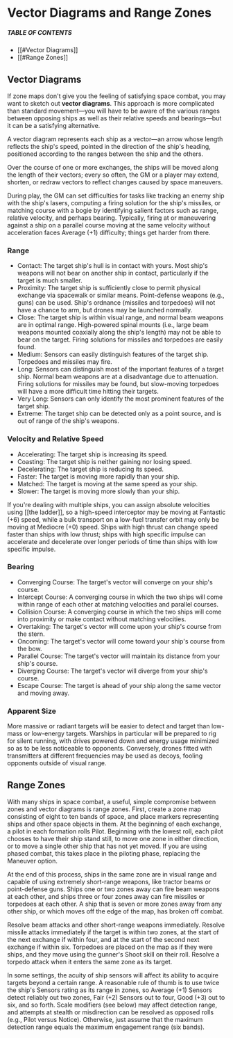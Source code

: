 # Vector Diagrams and Range Zones

##### TABLE OF CONTENTS

- [[#Vector Diagrams]]
- [[#Range Zones]]

## Vector Diagrams

If zone maps don't give you the feeling of satisfying space combat, you may want to sketch out **vector diagrams**. This approach is more complicated than standard movement—you will have to be aware of the various ranges between opposing ships as well as their relative speeds and bearings—but it can be a satisfying alternative.

A vector diagram represents each ship as a vector—an arrow whose length reflects the ship's speed, pointed in the direction of the ship's heading, positioned according to the ranges between the ship and the others.

Over the course of one or more exchanges, the ships will be moved along the length of their vectors; every so often, the GM or a player may extend, shorten, or redraw vectors to reflect changes caused by space maneuvers.

During play, the GM can set difficulties for tasks like tracking an enemy ship with the ship's lasers, computing a firing solution for the ship's missiles, or matching course with a bogie by identifying salient factors such as range, relative velocity, and perhaps bearing. Typically, firing at or maneuvering against a ship on a parallel course moving at the same velocity without acceleration faces Average (+1) difficulty; things get harder from there.

### Range

- Contact: The target ship's hull is in contact with yours. Most ship's weapons will not bear on another ship in contact, particularly if the target is much smaller.
- Proximity: The target ship is sufficiently close to permit physical exchange via spacewalk or similar means. Point-defense weapons (e.g., guns) can be used. Ship's ordnance (missiles and torpedoes) will not have a chance to arm, but drones may be launched normally.
- Close: The target ship is within visual range, and normal beam weapons are in optimal range. High-powered spinal mounts (i.e., large beam weapons mounted coaxially along the ship's length) may not be able to bear on the target. Firing solutions for missiles and torpedoes are easily found.
- Medium: Sensors can easily distinguish features of the target ship. Torpedoes and missiles may fire.
- Long: Sensors can distinguish most of the important features of a target ship. Normal beam weapons are at a disadvantage due to attenuation. Firing solutions for missiles may be found, but slow-moving torpedoes will have a more difficult time hitting their targets.
- Very Long: Sensors can only identify the most prominent features of the target ship.
- Extreme: The target ship can be detected only as a point source, and is out of range of the ship's weapons.

### Velocity and Relative Speed

- Accelerating: The target ship is increasing its speed.
- Coasting: The target ship is neither gaining nor losing speed.
- Decelerating: The target ship is reducing its speed.
- Faster: The target is moving more rapidly than your ship.
- Matched: The target is moving at the same speed as your ship.
- Slower: The target is moving more slowly than your ship.

If you're dealing with multiple ships, you can assign absolute velocities using [[the ladder]], so a high-speed interceptor may be moving at Fantastic (+6) speed, while a bulk transport on a low-fuel transfer orbit may only be moving at Mediocre (+0) speed. Ships with high thrust can change speed faster than ships with low thrust; ships with high specific impulse can accelerate and decelerate over longer periods of time than ships with low specific impulse.

### Bearing

- Converging Course: The target's vector will converge on your ship's course.
- Intercept Course: A converging course in which the two ships will come within range of each other at matching velocities and parallel courses.
- Collision Course: A converging course in which the two ships will come into proximity or make contact without matching velocities.
- Overtaking: The target's vector will come upon your ship's course from the stern.
- Oncoming: The target's vector will come toward your ship's course from the bow.
- Parallel Course: The target's vector will maintain its distance from your ship's course.
- Diverging Course: The target's vector will diverge from your ship's course.
- Escape Course: The target is ahead of your ship along the same vector and moving away.

### Apparent Size

More massive or radiant targets will be easier to detect and target than low-mass or low-energy targets. Warships in particular will be prepared to rig for silent running, with drives powered down and energy usage minimized so as to be less noticeable to opponents. Conversely, drones fitted with transmitters at different frequencies may be used as decoys, fooling opponents outside of visual range.

## Range Zones

With many ships in space combat, a useful, simple compromise between zones and vector diagrams is range zones. First, create a zone map consisting of eight to ten bands of space, and place markers representing ships and other space objects in them. At the beginning of each exchange, a pilot in each formation rolls Pilot. Beginning with the lowest roll, each pilot chooses to have their ship stand still, to move one zone in either direction, or to move a single other ship that has not yet moved. If you are using phased combat, this takes place in the piloting phase, replacing the Maneuver option.

At the end of this process, ships in the same zone are in visual range and capable of using extremely short-range weapons, like tractor beams or point-defense guns. Ships one or two zones away can fire beam weapons at each other, and ships three or four zones away can fire missiles or torpedoes at each other. A ship that is seven or more zones away from any other ship, or which moves off the edge of the map, has broken off combat.

Resolve beam attacks and other short-range weapons immediately. Resolve missile attacks immediately if the target is within two zones, at the start of the next exchange if within four, and at the start of the second next exchange if within six. Torpedoes are placed on the map as if they were ships, and they move using the gunner's Shoot skill on their roll. Resolve a torpedo attack when it enters the same zone as its target.

In some settings, the acuity of ship sensors will affect its ability to acquire targets beyond a certain range. A reasonable rule of thumb is to use twice the ship's Sensors rating as its range in zones, so Average (+1) Sensors detect reliably out two zones, Fair (+2) Sensors out to four, Good (+3) out to six, and so forth. Scale modifiers (see below) may affect detection range, and attempts at stealth or misdirection can be resolved as opposed rolls (e.g., Pilot versus Notice). Otherwise, just assume that the maximum detection range equals the maximum engagement range (six bands).